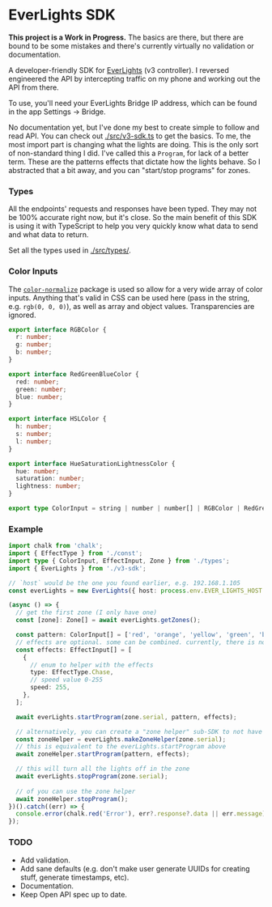 # EverLights SDK

**This project is a Work in Progress.** The basics are there, but there are bound to be some mistakes and there's currently virtually no validation or documentation.

A developer-friendly SDK for [EverLights](https://myeverlights.com/) (v3 controller). I reversed engineered the API by intercepting traffic on my phone and working out the API from there. 

To use, you'll need your EverLights Bridge IP address, which can be found in the app Settings -> Bridge.

No documentation yet, but I've done my best to create simple to follow and read API. You can check out [./src/v3-sdk.ts](./src/v3-sdk.ts) to get the basics. To me, the most import part is changing what the lights are doing. This is the only sort of non-standard thing I did. I've called this a `Program`, for lack of a better term. These are the patterns effects that dictate how the lights behave. So I abstracted that a bit away, and you can "start/stop programs" for zones.

### Types

All the endpoints' requests and responses have been typed. They may not be 100% accurate right now, but it's close. So the main benefit of this SDK is using it with TypeScript to help you very quickly know what data to send and what data to return.

Set all the types used in [./src/types/](./src/types/).

### Color Inputs

The [`color-normalize`](https://github.com/colorjs/color-normalize) package is used so allow for a very wide array of color inputs. Anything that's valid in CSS can be used here (pass in the string, e.g. `rgb(0, 0, 0)`), as well as array and object values. Transparencies are ignored.

```ts
export interface RGBColor {
  r: number;
  g: number;
  b: number;
}

export interface RedGreenBlueColor {
  red: number;
  green: number;
  blue: number;
}

export interface HSLColor {
  h: number;
  s: number;
  l: number;
}

export interface HueSaturationLightnessColor {
  hue: number;
  saturation: number;
  lightness: number;
}

export type ColorInput = string | number | number[] | RGBColor | RedGreenBlueColor | HSLColor | HueSaturationLightnessColor;
```

### Example

```ts
import chalk from 'chalk';
import { EffectType } from './const';
import type { ColorInput, EffectInput, Zone } from './types';
import { EverLights } from './v3-sdk';

// `host` would be the one you found earlier, e.g. 192.168.1.105
const everLights = new EverLights({ host: process.env.EVER_LIGHTS_HOST! });

(async () => {
  // get the first zone (I only have one)
  const [zone]: Zone[] = await everLights.getZones();

  const pattern: ColorInput[] = ['red', 'orange', 'yellow', 'green', 'blue', 'purple'];
  // effects are optional. some can be combined. currently, there is no input validation
  const effects: EffectInput[] = [
    {
      // enum to helper with the effects
      type: EffectType.Chase,
      // speed value 0-255
      speed: 255,
    },
  ];

  await everLights.startProgram(zone.serial, pattern, effects);

  // alternatively, you can create a "zone helper" sub-SDK to not have to keep passing the serial around
  const zoneHelper = everLights.makeZoneHelper(zone.serial);
  // this is equivalent to the everLights.startProgram above
  await zoneHelper.startProgram(pattern, effects);

  // this will turn all the lights off in the zone
  await everLights.stopProgram(zone.serial);
  
  // of you can use the zone helper
  await zoneHelper.stopProgram();
})().catch((err) => {
  console.error(chalk.red('Error'), err?.response?.data || err.message);
});
```

### TODO

* Add validation.
* Add sane defaults (e.g. don't make user generate UUIDs for creating stuff, generate timestamps, etc).
* Documentation.
* Keep Open API spec up to date.
